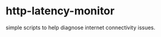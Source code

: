 http-latency-monitor
====================

simple scripts to help diagnose internet connectivity issues.
